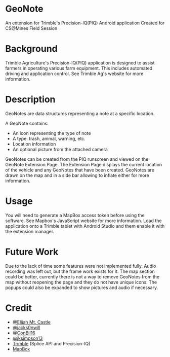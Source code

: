 # GeoNote
An extension for Trimble's Precision-IQ(PIQ) Android application
Created for CS@Mines Field Session

# Background
Trimble Agriculture's Precision-IQ(PIQ) application is designed to assist farmers in operating various farm equipment. This includes automated driving and application control. See Trimble Ag's website for more information.

# Description

GeoNotes are data structures representing a note at a specific location.

A GeoNote contains:
* An icon representing the type of note
* A type: trash, animal, warning, etc.
* Location information
* An optional picture from the attached camera

GeoNotes can be created from the PIQ runscreen and viewed on the GeoNote Extension Page.
The Extension Page displays the current location of the vehicle and any GeoNotes that have been created.
GeoNotes are drawn on the map and in a side bar allowing to inflate either for more information.
# Usage
You will need to generate a MapBox access token before using the software. See Mapbox's JavaScript website for more information.
Load the application onto a Trimble tablet with Android Studio and them enable it with the extension manager.

# Future Work
Due to the lack of time some features were not implemented fully. Audio recording was left out, but the frame work exists for it. The map section could be better, currently there is not a way to remove GeoNotes from the map without reopening the page and they do not have unique icons. The popups could also be expanded to show pictures and audio if necessary.
# Credit
* [@Elijah Mt. Castle](https://github.com/Elijah1111)
* [@jacks0nwill](https://github.com/jacks0nwill)
* [@ConBil16](https://github.com/ConBil16)
* [@jksimpson13](https://github.com/jksimpson13)
* [Trimble](https://agdeveloper.trimble.com/) (Splice API and Precision-IQ)
* [MapBox](https://www.mapbox.com/)
